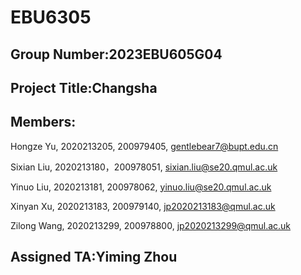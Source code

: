 # EBU6305

## Group Number:2023EBU605G04

## Project Title:Changsha

## Members:

Hongze Yu, 2020213205, 200979405, gentlebear7@bupt.edu.cn

Sixian Liu, 2020213180，200978051, sixian.liu@se20.qmul.ac.uk

Yinuo Liu, 2020213181, 200978062, yinuo.liu@se20.qmul.ac.uk

Xinyan Xu, 2020213183, 200979140, jp2020213183@qmul.ac.uk

Zilong Wang, 2020213299, 200978800, jp2020213299@qmul.ac.uk

## Assigned TA:Yiming Zhou
